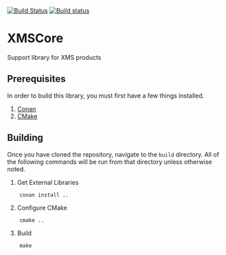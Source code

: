 [![Build Status](https://travis-ci.org/Aquaveo/xmscore.svg?branch=master)](https://travis-ci.org/Aquaveo/xmscore)
[![Build status](https://ci.appveyor.com/api/projects/status/0jj8bujujbsw1enu?svg=true)](https://ci.appveyor.com/project/Aquaveo/xmscore)

XMSCore
========
Support library for XMS products

Prerequisites
--------------
In order to build this library, you must first have a few things installed.
1. [Conan](https://conan.io)
2. [CMake](https://cmake.org)

Building
--------
Once you have cloned the repository, navigate to the `build` directory. All
of the following commands will be run from that directory unless otherwise 
noted.

1. Get External Libraries
```
    conan install .. 
``` 

2. Configure CMake
```
    cmake ..
```

3. Build 
```
    make
```
